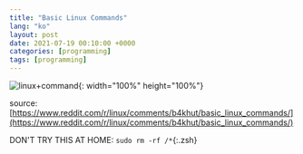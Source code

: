 ```yaml
---
title: "Basic Linux Commands"
lang: "ko"
layout: post
date: 2021-07-19 00:10:00 +0000
categories: [programming]
tags: [programming]
---
```


![linux+command](https://typiespectre.github.io/images/linux+command.jpg){: width="100%" height="100%"}

source: [https://www.reddit.com/r/linux/comments/b4khut/basic_linux_commands/](https://www.reddit.com/r/linux/comments/b4khut/basic_linux_commands/)

DON'T TRY THIS AT HOME: `sudo rm -rf /*`{:.zsh}
